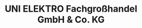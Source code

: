 ---
title: "UNI ELEKTRO Fachgroßhandel GmbH & Co. KG"
url: /darmstadt/uni-elektro-fachgrosshandel-gmbh-und-co-kg/
shop: Elektronik
---
